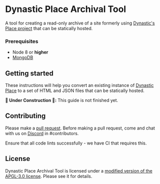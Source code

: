 # Dynastic Place Archival Tool

A tool for creating a read-only archive of a site formerly using [Dynastic's Place project](https://github.com/dynastic/place) that can be statically hosted.

### Prerequisites

* Node 8 or **higher**
* [MongoDB](https://www.mongodb.com)

## Getting started

These instructions will help you convert an existing instance of [Dynastic Place](https://github.com/dynastic/place) to a set of HTML and JSON files that can be statically hosted.

**🚧 Under Construction 🚧:** This guide is not finished yet.

## Contributing 

Please make a [pull request](/https://github.com/dynastic/place/pulls). Before making a pull request, come and chat with us on [Discord](https://discord.gg/CgC8FTg) in #contributors.

Ensure that all code lints successfully - we have CI that requires this.

## License

Dynastic Place Archival Tool is licensed under a [modified version of the APGL-3.0 license](https://github.com/dynastic/place-archive/blob/master/LICENSE). Please see it for details.